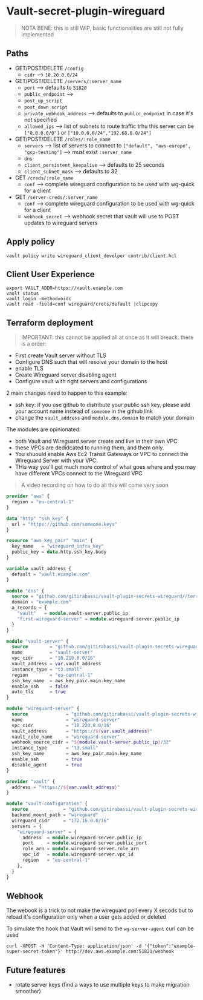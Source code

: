 # Vault-secret-plugin-wireguard

> NOTA BENE: this is still WIP, basic functionalities are still not fully implemented

## Paths

- GET/POST/DELETE `/config`
  - `cidr` --> `10.20.0.0/24`
- GET/POST/DELETE `/servers/:server_name`
  - `port` --> defaults to `51820`
  - `public_endpoint` -->
  - `post_up_script` 
  - `post_down_script`
  - `private_webhook_address` --> defaults to `public_endpoint` in case it's not specified
  - `allowed_ips` --> list of subnets to route traffic trhu this server can be `["0.0.0.0/0"]` or `["10.0.0.0/24","192.68.0.0/24"]`
- GET/POST/DELETE `/roles/:role_name`
  - `servers` --> list of servers to connect to `["default", "aws-europe", "gcp-testing"]` --> must exist `:server_name`
  - `dns` 
  - `client_persistent_keepalive` --> defaults to 25 seconds
  - `client_subnet_mask` --> defaults to 32
- GET `/creds/:role_name`
  - `conf` --> complete wireguard configuration to be used with wg-quick for a client
- GET `/server-creds/:server_name`
  - `conf` --> complete wireguard configuration to be used with wg-quick for a client
  - `webhook_secret` --> webhook secret that vault will use to POST updates to wireguard servers

## Apply policy
```shell
vault policy write wireguard_client_develper contrib/client.hcl
```

## Client User Experience

```shell
export VAULT_ADDR=https://vault.example.com
vault status
vault login -method=oidc
vault read -field=conf wireguard/crets/default |clipcopy
```

## Terraform deployment

> IMPORTANT: this cannot be applied all at once as it will breack. there is a order:

- First create Vault server without TLS
- Configure DNS such that will resolve your domain to the host
- enable TLS
- Create Wireguard server disabling agent
- Configure vault with right servers and configurations

2 main changes need to happen to this example:
- ssh key: if you use github to distribute your public ssh key, please add your account name instead of `someone` in the github link
- change the `vault_address` and `module.dns.domain` to match your domain

The modules are opinionated:
- both Vault and Wireguard server create and live in their own VPC
- these VPCs are dedidcated to running them, and them only. 
- You shuould enable Aws Ec2 Transit Gateways or VPC to connect the Wireguard Server with your VPC.
- THis way you'll get much more control of what goes where and you may have different VPCs connect to the Wireguard VPC

> A video recording on how to do all this will come very soon

```terraform
provider "aws" {
  region = "eu-central-1"
}

data "http" "ssh_key" {
  url = "https://github.com/someone.keys"
}

resource "aws_key_pair" "main" {
  key_name   = "wireguard_infra_key"
  public_key = data.http.ssh_key.body
}

variable vault_address {
  default = "vault.example.com"
}

module "dns" {
  source = "github.com/gitirabassi/vault-plugin-secrets-wireguard//terraform/route53"
  domain = "example.com"
  a_records = {
    "vault"   = module.vault-server.public_ip
    "first-wireguard-server" = module.wireguard-server.public_ip
  }
}

module "vault-server" {
  source        = "github.com/gitirabassi/vault-plugin-secrets-wireguard//terraform/vault-server"
  name          = "vault-server"
  vpc_cidr      = "10.210.0.0/16"
  vault_address = var.vault_address
  instance_type = "t3.small"
  region        = "eu-central-1"
  ssh_key_name  = aws_key_pair.main.key_name
  enable_ssh    = false
  auto_tls      = true
}

module "wireguard-server" {
  source              = "github.com/gitirabassi/vault-plugin-secrets-wireguard//terraform/wg-server"
  name                = "wireguard-server"
  vpc_cidr            = "10.220.0.0/16"
  vault_address       = "https://${var.vault_address}"
  vault_role_name     = "wireguard-server"
  webhook_source_cidr = "${module.vault-server.public_ip}/32"
  instance_type       = "t3.small"
  ssh_key_name        = aws_key_pair.main.key_name
  enable_ssh          = true
  disable_agent       = true
}

provider "vault" {
  address = "https://${var.vault_address}"
}

module "vault-configuration" {
  source             = "github.com/gitirabassi/vault-plugin-secrets-wireguard//terraform/vault-config"
  backend_mount_path = "wireguard"
  wireguard_cidr     = "172.16.0.0/16"
  servers = {
    "wireguard-server" = {
      address  = module.wireguard-server.public_ip
      port     = module.wireguard-server.public_port
      role_arn = module.wireguard-server.role_arn
      vpc_id   = module.wireguard-server.vpc_id
      region   = "eu-central-1"
    },
  }
}
```


## Webhook

The webook is a trick to not make the wireguard poll every X secods but to reload it's configuration only when a user gets added or deleted

To simulate the hook that Vault will send to the `wg-server-agent` curl can be used

```shell
curl -XPOST -H 'Content-Type: application/json' -d '{"token":"example-super-secret-token"}' http://dev.aws.example.com:51821/webhook
```


## Future features
- rotate server keys (find a ways to use multiple keys to make migration smoother)
